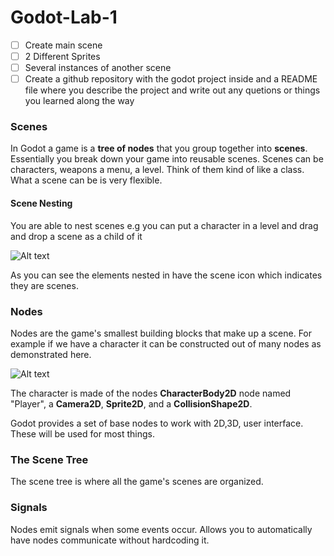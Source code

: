 # Godot-Lab-1

- [ ] Create main scene
- [ ] 2 Different Sprites
- [ ] Several instances of another scene
- [ ] Create a github repository with the godot project inside
and a README file where you describe the project and write out
any quetions or things you learned along the way

### Scenes

In Godot a game is a **tree of nodes** that you group together into
**scenes**. Essentially you break down your game into reusable scenes.
Scenes can be characters, weapons a menu, a level. Think of them kind 
of like a class. What a scene can be is very flexible.

#### Scene Nesting

You are able to nest scenes e.g you can put a character in a level
and drag and drop a scene as a child of it

![Alt text](https://docs.godotengine.org/en/stable/_images/key_concepts_scene_example.webp)

As you can see the elements nested in have the scene icon which indicates they are
scenes. 

### Nodes

Nodes are the game's smallest building blocks that make up a scene.
For example if we have a character it can be constructed out of many
nodes as demonstrated here. 

![Alt text](https://docs.godotengine.org/en/stable/_images/key_concepts_character_nodes.webp)

The character is made of the nodes **CharacterBody2D** node named "Player", a **Camera2D**, 
**Sprite2D**, and a **CollisionShape2D**.

Godot provides a set of base nodes to work with 2D,3D, user interface.
These will be used for most things.

### The Scene Tree

The scene tree is where all the game's scenes are organized. 

### Signals

Nodes emit signals when some events occur. Allows you to automatically
have nodes communicate without hardcoding it. 